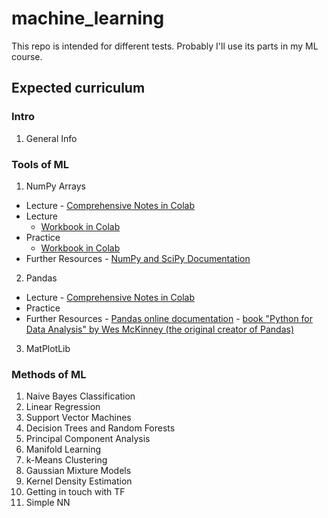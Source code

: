 # machine_learning

This repo is intended for different tests.
Probably I'll use its parts in my ML course.

## Expected curriculum

### Intro

1.  General Info

### Tools of ML

1.  NumPy Arrays
  -  Lecture
    -   [Comprehensive Notes in Colab](https://github.com/fbeilstein/machine_learning/blob/master/lecture_2_numpy_arrays.ipynb)
  - Lecture
    -  [Workbook in Colab](https://github.com/fbeilstein/machine_learning/blob/master/practice_2_numpy_problems.ipynb)
  - Practice
    -  [Workbook in Colab](https://github.com/fbeilstein/machine_learning/blob/master/practice_2_numpy_problems.ipynb)
  -  Further Resources
    -  [NumPy and SciPy Documentation](https://docs.scipy.org/doc/)
2.  Pandas
  -  Lecture
    -  [Comprehensive Notes in Colab](https://github.com/fbeilstein/machine_learning/blob/master/lecture_3_pandas.ipynb)
  -  Practice
  -  Further Resources
    -  [Pandas online documentation](http://pandas.pydata.org/)
    -  [book "Python for Data Analysis" by Wes McKinney (the original creator of Pandas)](https://www.cin.ufpe.br/~embat/Python%20for%20Data%20Analysis.pdf)
3.  MatPlotLib

### Methods of ML

1.  Naive Bayes Classification
2.  Linear Regression
3.  Support Vector Machines
4.  Decision Trees and Random Forests
5.  Principal Component Analysis
6.  Manifold Learning
7.  k-Means Clustering
8.  Gaussian Mixture Models
9.  Kernel Density Estimation
10.  Getting in touch with TF
11.  Simple NN
